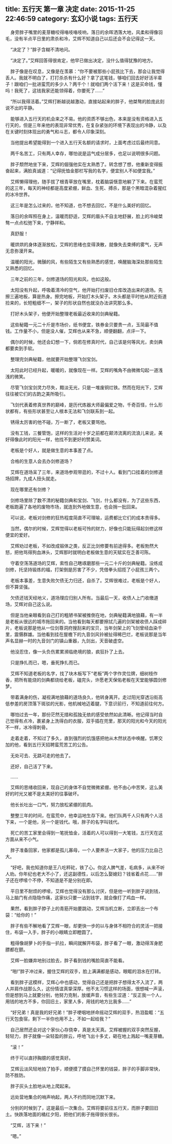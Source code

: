 title: 五行天 第一章 决定
date: 2015-11-25 22:46:59
category: 玄幻小说
tags: 五行天
---
&nbsp;&nbsp;&nbsp;&nbsp;身旁胖子嘴里的麦芽糖咬得咯吱咯吱响，落日的余晖洒落大地，风柔和得像羽毛，没有半点平日里的肃杀和冷，艾辉不知道自己以后还会不会记得这一天。

&nbsp;&nbsp;&nbsp;&nbsp;“决定了？”胖子含糊不清地问。

&nbsp;&nbsp;&nbsp;&nbsp;“决定了。”艾辉回答得很肯定，他早已做出决定，没什么值得犹豫的地方。

&nbsp;&nbsp;&nbsp;&nbsp;胖子像是在叹息，又像是在羡慕：“你不要被那些小屁孩比下去，那会让我觉得丢人。我就不明白了，打打杀杀有什么好？拿了这笔钱，够咱们回去好好活半辈子！跟咱们一批进蛮荒的多少人？两千个！就咱们两个活下来！这是买命钱，懂吗！我死了，这钱我家还能领得着，你要死了……”

&nbsp;&nbsp;&nbsp;&nbsp;“所以我得活着。”艾辉打断越说越激动，直接站起来的胖子，他桀骜的脸庞此刻说不出的平静。

&nbsp;&nbsp;&nbsp;&nbsp;能够进入五行天的机会来之不易。他的资质不够出色，本来是没有资格进入五行天的，但是三年来他的表现非常优秀，在复杂紧张的环境下表现出的冷静，以及在关键时刻体现出的勇气和斗志，都令人印象深刻。

&nbsp;&nbsp;&nbsp;&nbsp;当他提出希望能得到一个进入五行天名额的请求时，上面考虑过后最终同意。

&nbsp;&nbsp;&nbsp;&nbsp;两千名苦工，只有两人幸存，哪怕说是运气成分居多，也足以说明很多问题。

&nbsp;&nbsp;&nbsp;&nbsp;胖子颓然地坐下来，艾辉的倔强他实在太熟悉了。转念想了想，他重新变得振奋起来，满脸真诚道：“记得抚恤金那栏写我的名字，便宜别人不如便宜我。”

&nbsp;&nbsp;&nbsp;&nbsp;艾辉懒得理他，随手拔了根青草放在嘴里，枕着脑袋惬意地躺了下来。在蛮荒的这三年，每天的神经都是高度紧绷，鲜血、生死、搏杀，那是个黑暗混杂着猩红的冰冷世界。

&nbsp;&nbsp;&nbsp;&nbsp;这三年是怎么过来的，他不知道，也不想去回忆，不是什么美好的回忆。

&nbsp;&nbsp;&nbsp;&nbsp;落日的余晖照在身上，温暖而舒适，艾辉的眉头不自主地舒展，脸上的冷峻桀骜一点点松弛下来，宁静祥和。

&nbsp;&nbsp;&nbsp;&nbsp;真舒服！

&nbsp;&nbsp;&nbsp;&nbsp;暖烘烘的身体逐渐放松，艾辉的思绪也变得涣散，就像失去束缚的雾气，无声无息弥漫开来。

&nbsp;&nbsp;&nbsp;&nbsp;温暖的阳光，微醺的风，有些陌生又有些熟悉的感觉，唤醒脑海深处那些陌生又熟悉的回忆。

&nbsp;&nbsp;&nbsp;&nbsp;三年之前的三年，剑修道场的阳光和风，也如这般。

&nbsp;&nbsp;&nbsp;&nbsp;太阳没有升起，呼吸着清冷的空气，他开始打扫废旧仓库改造出来的道场。先擦三遍地板，算是热身。擦完地板，开始打木头架子。木头都是平时他从附近街道捡来的，长短粗细不一，架子的形状自然也就没办法讲究那么多。

&nbsp;&nbsp;&nbsp;&nbsp;打好木头架子，他便开始整理老板最近收来的剑典秘籍。

&nbsp;&nbsp;&nbsp;&nbsp;这些秘籍一元二十斤是市场价，纸书便宜，铁券金贝要贵一点，玉简最不值钱。工作量不小，但是没人催，艾辉也从来不急，顺便翻翻，点评一下。

&nbsp;&nbsp;&nbsp;&nbsp;偶尔的时候，他还会幻想一下，倘若在修真时代，自己该是何等风光，卖剑典都要卖到手软。

&nbsp;&nbsp;&nbsp;&nbsp;整理完剑典秘籍，他就要开始整理飞剑宝剑。

&nbsp;&nbsp;&nbsp;&nbsp;太阳此时已经升起，暖暖的，就像现在一样。艾辉的嘴角不由微微勾起一道浅浅的微笑。

&nbsp;&nbsp;&nbsp;&nbsp;尽管飞剑宝剑灵力尽失，黯淡无光，只是一堆废铜烂铁。然而在阳光下，艾辉往往被它们的古韵之美所吸引。

&nbsp;&nbsp;&nbsp;&nbsp;飞剑代表着修真世界的巅峰，是历代炼器大师最偏爱之物，千奇百怪，什么形状都有，有些形状甚至让人根本无法和飞剑联系到一起。

&nbsp;&nbsp;&nbsp;&nbsp;锈得太厉害的他不碰，万一断了，老板又要骂他。

&nbsp;&nbsp;&nbsp;&nbsp;没有工钱，三餐管饱，这样的生活对十岁之前都在颠沛流离的流浪儿来说，美好得像此时的阳光一样，他找不到更好的赞美词。

&nbsp;&nbsp;&nbsp;&nbsp;老板是个好人，就是做生意的本事差了点。

&nbsp;&nbsp;&nbsp;&nbsp;合格的生意人会去办剑修道场？

&nbsp;&nbsp;&nbsp;&nbsp;艾辉在道场呆了三年，来道场参观带逛的，不过十人。看到门口挂着的剑修道场招牌，九成人扭头就走。

&nbsp;&nbsp;&nbsp;&nbsp;现在哪里还有剑修？

&nbsp;&nbsp;&nbsp;&nbsp;剑修场里除了数不清的秘籍剑典和宝剑、飞剑，什么都没有，为了这些东西，老板跑遍了各地的废物市场，就连到外地做生意，也会捎一批回来。

&nbsp;&nbsp;&nbsp;&nbsp;可以说，老板对剑修的狂热程度简直不可理喻，运费都比它们的成本贵得多。

&nbsp;&nbsp;&nbsp;&nbsp;当然，偶尔的时候，艾辉觉得以老板可怜的财力，好像也只能玩得起剑修这样便宜的爱好。

&nbsp;&nbsp;&nbsp;&nbsp;艾辉劝过老板，不如改成锻体之类，反正比剑修要有前途得多。老板勃然大怒，把他骂得狗血淋头，艾辉那时就明白老板做生意的天赋实在乏善可陈。

&nbsp;&nbsp;&nbsp;&nbsp;守着空荡荡道场的艾辉，索性自己瞎琢磨那些一元二十斤的剑典秘籍。没练成剑修，托坚持锻炼的福，打架倒是厉害了不少，凭借拳头招揽了小屁孩三两个。

&nbsp;&nbsp;&nbsp;&nbsp;老板本事差，生意失败欠债无力归还，自杀了。艾辉很难过，老板是个好人，但不算坚强。

&nbsp;&nbsp;&nbsp;&nbsp;欠债还钱天经地义，道场理应归别人所有。当最后一天，收债人上门收缴道场，艾辉对自己这么说。

&nbsp;&nbsp;&nbsp;&nbsp;但是当他亲眼看到自己打的粗陋书架被推倒在地，剑典秘籍满地狼藉，有一半是老板从很远的城市拖回来的。当他看到每天都要擦拭几遍的剑架被收债人踩成碎片，老板说那是他从一位剑尊洞府搜刮来的宝贝，当年剑架上的飞剑曾经血染千里，震慑群雄。当他看到挂在屋檐下的九音剑风铃被扯得稀巴烂，老板说那是当年声名显赫一时的九音剑门的镇山重器，九剑出，天音破虚空。

&nbsp;&nbsp;&nbsp;&nbsp;他没忍住，像一头负伤累累濒临绝境的狼，疯狂扑了上去。

&nbsp;&nbsp;&nbsp;&nbsp;只是挣扎而已，嗯，垂死挣扎而已。

&nbsp;&nbsp;&nbsp;&nbsp;艾辉不知道老板的名字，找了块木板写下“老板”两个字作灵位牌，细树枝作香，把所有能烧的剑典都烧给老板，磕完头，许愿老天保佑老板在天堂能够圆剑修梦。

&nbsp;&nbsp;&nbsp;&nbsp;带着满身的伤，凝视满地狼藉的道场良久，他转身离开。走过阳光穿透沿街高低参差的房顶落下斑驳的光影，他机械地迈着腿，下意识前行，不知道前往何方。

&nbsp;&nbsp;&nbsp;&nbsp;哪怕过去一年，那份茫然无措和孤独无依的感受依然如此清晰。他记得当时自己觉得有点冷，裹紧身上洗得白的衣服，双手插在兜里，那天的阳光和今天的阳光不一样，冰冷得刺骨。

&nbsp;&nbsp;&nbsp;&nbsp;走着走着，不知过了多久，直到强烈的饥饿感把他从木然状态中唤醒。饥寒交加的他，看到五行天招聘蛮荒苦工的公告。

&nbsp;&nbsp;&nbsp;&nbsp;无处可去、无路可走的他去了。

&nbsp;&nbsp;&nbsp;&nbsp;还好，自己活了下来。

&nbsp;&nbsp;&nbsp;&nbsp;……

&nbsp;&nbsp;&nbsp;&nbsp;艾辉的思绪收回来，现自己的身体不自觉微微紧绷，他不由心中苦笑，这么美好的时光又被不是太美好的往事破坏。

&nbsp;&nbsp;&nbsp;&nbsp;他长长吐出一口气，努力放松紧绷的肌肉。

&nbsp;&nbsp;&nbsp;&nbsp;整整三年的时间，在蛮荒中，他幸运地生存下来。他们队两千人只有两个人活下来，一个是他，另一个是钱代。哦，胖子的名字叫钱代。

&nbsp;&nbsp;&nbsp;&nbsp;死亡的苦工家里会得到一笔抚恤金，活着的人可以得到一大笔钱，五行天在这方面从来不小气。

&nbsp;&nbsp;&nbsp;&nbsp;胖子准备回家，他家都是孤儿寡母，一个人要养活一大家子，他的压力比自己大。

&nbsp;&nbsp;&nbsp;&nbsp;“好吧，我也知道你是王八吃秤砣，铁了心。你这人脾气差，毛病多，从来不听人劝。你年纪也老大不小了，还这副德性，以后怎么娶媳妇？钱省着点花……”胖子还在啰嗦个不停，不知道是不是分别在即。

&nbsp;&nbsp;&nbsp;&nbsp;平日里不耐烦的啰嗦，艾辉也觉得没有那么讨厌，但是他一听到胖子说到钱，马上脑门有点隐隐作痛，这家伙只要一沾到钱字，就会像打了鸡血一样。

&nbsp;&nbsp;&nbsp;&nbsp;果然，看到胖子脖子上的青筋开始要跳动，艾辉当机立断，立即丢出一个布袋：“给你的！”

&nbsp;&nbsp;&nbsp;&nbsp;胖子有些不解地看了艾辉一眼，却更快一步的以与身体不相符合的灵活一把接住，布袋一入手，胖子的小眼睛立即瞪圆了。

&nbsp;&nbsp;&nbsp;&nbsp;粗得像胡萝卜的手指一扒拉，瞬间就解开布袋，胖子看了一眼，激动得浑身肥膘都在颤。

&nbsp;&nbsp;&nbsp;&nbsp;艾辉一脸嫌弃地别过脸去，胖子看到钱的嘴脸简直不能看。

&nbsp;&nbsp;&nbsp;&nbsp;“啪!”胖子冲过来，握住艾辉的双手，脸上满满都是感动，眼眶的泪水在打转。

&nbsp;&nbsp;&nbsp;&nbsp;看到胖子这模样，艾辉心中也感动，觉得自己还是把胖子想得太不入流了，两人并肩作战那么久，这份情谊真挚深厚。他不太习惯这样的场面，很想喊一声滚，但是想到马上就要分别，他努力克制，放缓声音，有些生涩道：“反正我一个人，用钱的地方不多，你回旧土，家里人多，用钱的地方比我多……”

&nbsp;&nbsp;&nbsp;&nbsp;“好兄弟！真是我的好兄弟！”胖子哽咽地拼命摇动艾辉的双手，热泪盈眶：“五行天包食宿，剩下一半你也用不上，不如一起给我？”

&nbsp;&nbsp;&nbsp;&nbsp;自己居然还会对这个家伙心存侥幸，真是太天真。艾辉被握的双手突然反握，轻轻力，胖子就像一朵轻盈的胖云，呼地飞出十多丈，砸在地上溅起一嘴麦芽糖。

&nbsp;&nbsp;&nbsp;&nbsp;“滚！”

&nbsp;&nbsp;&nbsp;&nbsp;终于可以直抒胸臆的感觉真好。

&nbsp;&nbsp;&nbsp;&nbsp;艾辉云淡风轻地拍了拍手，顺便摸了摸自己怀里的钱袋，胖子的手脚非常快，防不胜防。

&nbsp;&nbsp;&nbsp;&nbsp;胖子灰头土脸地从地上爬起来。

&nbsp;&nbsp;&nbsp;&nbsp;远处营地集合的哨声响起，两人不约而同地沉默下来。

&nbsp;&nbsp;&nbsp;&nbsp;分别的时候到了，这是最后一次集合。艾辉将要前往五行天，而胖子要回旧土。快跌落地面的橘红夕阳，把他们的影子拖得很长很长。

&nbsp;&nbsp;&nbsp;&nbsp;“艾辉，活下来！”

&nbsp;&nbsp;&nbsp;&nbsp;“嗯。”